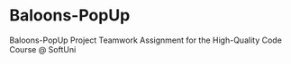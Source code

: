 Baloons-PopUp
=============

Baloons-PopUp Project Teamwork Assignment for the High-Quality Code Course @ SoftUni
